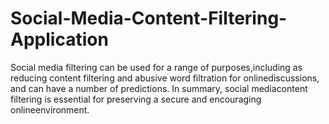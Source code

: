 # Social-Media-Content-Filtering-Application
Social media filtering can be used for a range of purposes,including as reducing content filtering and abusive word filtration for onlinediscussions, and can have a number of predictions. In summary, social mediacontent filtering is essential for preserving a secure and encouraging onlineenvironment.
